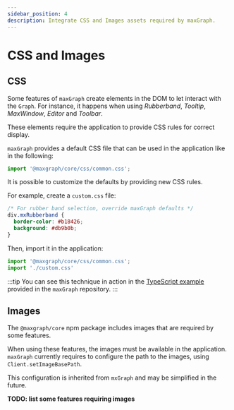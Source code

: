 ```yaml
---
sidebar_position: 4
description: Integrate CSS and Images assets required by maxGraph.
---
```


# CSS and Images

## CSS

Some features of `maxGraph` create elements in the DOM to let interact with the `Graph`.
For instance, it happens when using _Rubberband_, _Tooltip_, _MaxWindow_, _Editor_ and _Toolbar_.

These elements require the application to provide CSS rules for correct display.

`maxGraph` provides a default CSS file that can be used in the application like in the following:
```js
import '@maxgraph/core/css/common.css';
```

It is possible to customize the defaults by providing new CSS rules.

For example, create a `custom.css` file:
```css
/* For rubber band selection, override maxGraph defaults */
div.mxRubberband {
  border-color: #b18426;
  background: #db9b0b;
}
```
Then, import it in the application: 
```js
import '@maxgraph/core/css/common.css';
import './custom.css'
```

:::tip
You can see this technique in action in the [TypeScript example](https://github.com/maxGraph/maxGraph/blob/main/packages/ts-example/src/main.ts) provided in the `maxGraph` repository.
:::


## Images

The `@maxgraph/core` npm package includes images that are required by some features.

When using these features, the images must be available in the application. `maxGraph` currently requires to configure the path to the images,
using `Client.setImageBasePath`.

This configuration is inherited from `mxGraph` and may be simplified in the future. 


**TODO: list some features requiring images**
